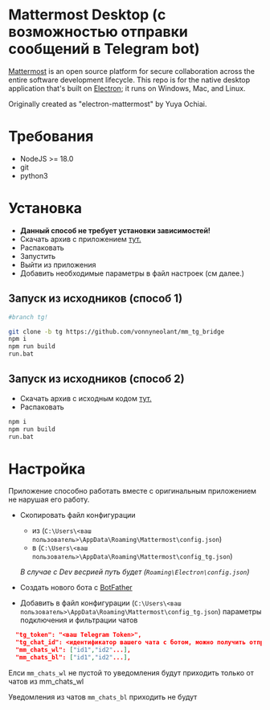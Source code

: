 # Mattermost Desktop (с возможностью отправки сообщений в Telegram bot)

[Mattermost](https://mattermost.com) is an open source platform for secure collaboration across the entire software development lifecycle. This repo is for the native desktop application that's built on [Electron](http://electron.atom.io/); it runs on Windows, Mac, and Linux.

Originally created as "electron-mattermost" by Yuya Ochiai.




# Требования

* NodeJS >= 18.0
* git 
* python3

# Установка

* **Данный способ не требует установки зависимостей!** 
* Скачать архив с приложением [тут.](https://github.com/vonnyneolant/mm_tg_bridge/releases)
* Распаковать
* Запустить
* Выйти из приложения
* Добавить необходимые параметры в файл настроек (см далее.)

## Запуск из исходников (способ 1)

```bash
#branch tg!

git clone -b tg https://github.com/vonnyneolant/mm_tg_bridge
npm i
npm run build
run.bat
```
## Запуск из исходников (способ 2)
* Скачать архив с исходным кодом [тут.](https://github.com/vonnyneolant/mm_tg_bridge/releases)
* Распаковать

```bash
npm i
npm run build
run.bat
```


# Настройка
Приложение способно работать вместе с оригинальным приложением не нарушая его работу.

* Скопировать файл конфигурации 
  * из (`C:\Users\<ваш пользователь>\AppData\Roaming\Mattermost\config.json`) 
  * в (`C:\Users\<ваш пользователь>\AppData\Roaming\Mattermost\config_tg.json`)
  
  *В случае с Dev весрией путь будет (`Roaming\Electron\config.json`)*
* Создать нового бота с [BotFather](https://timeweb.com/go?url=https%3A%2F%2Ft.me%2FBotFather&hash=cd9983e30a369b67a65802db524835fa3da74bbc)
* Добавить в файл конфигурации (`C:\Users\<ваш пользователь>\AppData\Roaming\Mattermost\config_tg.json`) параметры подключения и фильтрации чатов

```json 
  "tg_token": "<ваш Telegram Token>",
  "tg_chat_id": <идентификатор вашего чата с ботом, можно получить отправив ему любое сообщение>,
  "mm_chats_wl": ["id1","id2"...],
  "mm_chats_bl": ["id1","id2"...],
```

Елси `mm_chats_wl` не пустой то уведомления будут приходить только от чатов из mm_chats_wl

Уведомления из чатов `mm_chats_bl` приходить не будут